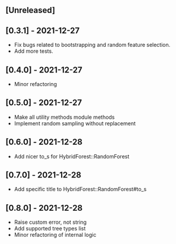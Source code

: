 ## [Unreleased]

## [0.3.1] - 2021-12-27

- Fix bugs related to bootstrapping and random feature selection.
- Add more tests.

## [0.4.0] - 2021-12-27

- Minor refactoring

## [0.5.0] - 2021-12-27

- Make all utility methods module methods
- Implement random sampling without replacement

## [0.6.0] - 2021-12-28

- Add nicer to_s for HybridForest::RandomForest

## [0.7.0] - 2021-12-28

- Add specific title to HybridForest::RandomForest#to_s

## [0.8.0] - 2021-12-28

- Raise custom error, not string
- Add supported tree types list
- Minor refactoring of internal logic